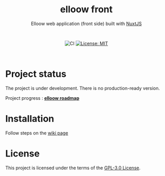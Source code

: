 <div align="center">

# elloow front

Elloow web application (front side) built with [NuxtJS](https://nuxtjs.org/)

<br>

![CI](https://github.com/elloow/elloow-front/workflows/CI/badge.svg?event=push) [![License: MIT](https://img.shields.io/badge/License-MIT-yellow.svg)](https://opensource.org/licenses/MIT)

</div>

<br>

# Project status
The project is under development. There is no production-ready version.

Project progress : [**elloow roadmap**](https://github.com/orgs/elloow/projects/1)

# Installation
Follow steps on the [wiki page](https://github.com/elloow/elloow-front/wiki/Installation)

# License
This project is licensed under the terms of the [GPL-3.0 License](https://github.com/elloow/elloow-front/blob/master/LICENSE).